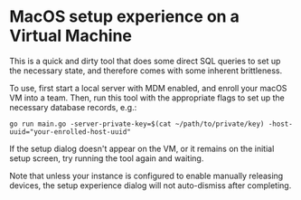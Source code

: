 # MacOS setup experience on a Virtual Machine

This is a quick and dirty tool that does some direct SQL queries to set up the necessary state, and therefore comes with some inherent brittleness. 

To use, first start a local server with MDM enabled, and enroll your macOS VM into a team. Then, run this tool with the appropriate flags to set up the necessary database records, e.g.:

```
go run main.go -server-private-key=$(cat ~/path/to/private/key) -host-uuid="your-enrolled-host-uuid"
```

If the setup dialog doesn't appear on the VM, or it remains on the initial setup screen, try running the tool again and waiting.

Note that unless your instance is configured to enable manually releasing devices, the setup experience dialog will not auto-dismiss after completing.
